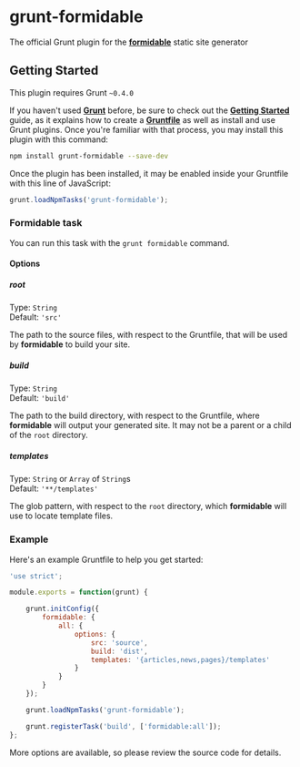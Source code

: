 grunt-formidable
================

The official Grunt plugin for the
<a href="https://github.com/republicwireless-open/formidable" target="_blank">__formidable__</a>
static site generator


## Getting Started

This plugin requires Grunt `~0.4.0`

If you haven't used
<a href="http://gruntjs.com/" target="_blank">__Grunt__</a> before, be sure to check out the
<a href="http://gruntjs.com/getting-started" target="_blank">__Getting Started__</a> guide, as it
explains how to create a
<a href="http://gruntjs.com/sample-gruntfile" target="_blank">__Gruntfile__</a> as well as install
and use Grunt plugins. Once you're familiar with that process, you may install this plugin with
this command:

```bash
npm install grunt-formidable --save-dev
```

Once the plugin has been installed, it may be enabled inside your Gruntfile with this line
of JavaScript:

```javascript
grunt.loadNpmTasks('grunt-formidable');
```

### Formidable task

You can run this task with the `grunt formidable` command.

#### Options

##### root

Type: `String`<br>
Default: `'src'`

The path to the source files, with respect to the Gruntfile, that will be used by __formidable__
to build your site.

##### build

Type: `String`<br>
Default: `'build'`

The path to the build directory, with respect to the Gruntfile, where __formidable__ will output
your generated site. It may not be a parent or a child of the `root` directory.

##### templates

Type: `String` or `Array` of `String`s<br>
Default: `'**/templates'`

The glob pattern, with respect to the `root` directory, which __formidable__ will use to locate
template files.

### Example

Here's an example Gruntfile to help you get started:

```javascript
'use strict';

module.exports = function(grunt) {

    grunt.initConfig({
        formidable: {
            all: {
                options: {
                    src: 'source',
                    build: 'dist',
                    templates: '{articles,news,pages}/templates'
                }
            }
        }
    });

    grunt.loadNpmTasks('grunt-formidable');

    grunt.registerTask('build', ['formidable:all']);
};
```

More options are available, so please review the source code for details.
